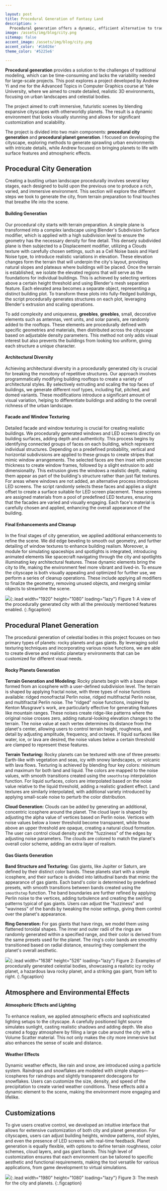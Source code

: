 ```yaml
---

layout: post  
title: Procedural Generation of Fantasy Land  
description: >  
  Procedural generation offers a dynamic, efficient alternative to traditional modeling methods, creating diverse and intricate environments.  
image: /assets/img/blog/city.png  
sitemap: false  
accent_image: /assets/img/blog/city.png  
accent_color: '#1b026e'  
theme_color: '#5225e6'

---
```


**Procedural generation** provides a solution to the challenges of traditional modeling, which can be time-consuming and lacks the variability needed for large-scale projects. This post explores a project developed by Andrew Yi and me for the Advanced Topics in Computer Graphics course at Yale University, where we aimed to create detailed, realistic 3D environments, focusing on urban landscapes and celestial bodies.

The project aimed to craft immersive, futuristic scenes by blending expansive cityscapes with otherworldly planets. The result is a dynamic environment that looks visually stunning and allows for significant customization and scalability.

The project is divided into two main components: **procedural city generation** and **procedural planet generation**. I focused on developing the cityscape, exploring methods to generate sprawling urban environments with intricate details, while Andrew focused on bringing planets to life with surface features and atmospheric effects.

## Procedural City Generation

Creating a bustling urban landscape procedurally involves several key stages, each designed to build upon the previous one to produce a rich, varied, and immersive environment. This section will explore the different steps we took to generate the city, from terrain preparation to final touches that breathe life into the scene.

#### Building Generation

Our procedural city starts with terrain preparation. A simple plane is transformed into a complex landscape using Blender's Subdivision Surface modifier, which is applied with a high subdivision level to ensure the geometry has the necessary density for fine detail. This densely subdivided plane is then subjected to a Displacement modifier, utilizing a Clouds texture with carefully chosen settings, such as a Cell Noise basis and Hard Noise type, to introduce realistic variations in elevation. These elevation changes form the terrain that will underpin the city's layout, providing natural slopes and plateaus where buildings will be placed. Once the terrain is established, we isolate the elevated regions that will serve as the foundations for individual buildings. This is achieved by selecting vertices above a certain height threshold and using Blender's mesh separation feature. Each elevated area becomes a separate object, representing a distinct building plot. To transform these plots into fully-fledged buildings, the script procedurally generates structures on each plot, leveraging Blender's extrusion and scaling operations. 

To add complexity and uniqueness, **greebles**, **greebles**, small, decorative elements such as antennas, vent units, and solar panels, are randomly added to the rooftops. These elements are procedurally defined with specific geometries and materials, then distributed across the cityscape based on adjustable density parameters. This method not only adds visual interest but also prevents the buildings from looking too uniform, giving each structure a unique character.

#### Architectural Diversity

Achieving architectural diversity in a procedurally generated city is crucial for breaking the monotony of repetitive structures. Our approach involves programmatically modifying building rooftops to create a variety of architectural styles. By selectively extruding and scaling the top faces of buildings, we generate different roof types, including flat, pitched, and domed variants. These modifications introduce a significant amount of visual variation, helping to differentiate buildings and adding to the overall richness of the urban landscape.

#### Facade and Window Texturing

Detailed facade and window texturing is crucial for creating realistic buildings. We procedurally generated windows and LED screens directly on building surfaces, adding depth and authenticity. This process begins by identifying connected groups of faces on each building, which represent individual structures. Depending on a predefined probability, vertical and horizontal subdivisions are applied to these groups to create stripes that mimic window arrangements. The selected faces are then inset with precise thickness to create window frames, followed by a slight extrusion to add dimensionality. This extrusion gives the windows a realistic depth, making them appear as part of the building's structure rather than just flat textures. For areas where windows are not added, an alternative process introduces LED screens. The script randomly selects these faces and applies a slight offset to create a surface suitable for LED screen placement. These screens are assigned materials from a pool of predefined LED textures, ensuring that the facades are varied and visually engaging. Each face's material is carefully chosen and applied, enhancing the overall appearance of the building.

#### Final Enhancements and Cleanup

In the final stages of city generation, we applied additional enhancements to refine the scene. We did edge beveling to smooth out geometry, and further detailing of window textures to enhance building realism. Moreover, a module for simulating spaceships and spotlights is integrated, introducing animated elements like spacecraft navigating through the city and spotlights illuminating key architectural features. These dynamic elements bring the city to life, making the environment feel more vibrant and lived-in. To ensure the cityscape is both visually appealing and optimized for further use, we perform a series of cleanup operations. These include applying all modifiers to finalize the geometry, removing unused objects, and merging similar objects to streamline the scene.

![](/assets/img/blog/city-partial.png){:.lead width="1920" height="1080" loading="lazy"}
Figure 1: A view of the procedurally generated city with all the previously mentioned features enabled.
{:.figcaption}

## Procedural Planet Generation

The procedural generation of celestial bodies in this project focuses on two primary types of planets: rocky planets and gas giants. By leveraging solid texturing techniques and incorporating various noise functions, we are able to create diverse and realistic planetary environments that can be customized for different visual needs.

#### Rocky Planets Generation

**Terrain Generation and Modeling:** Rocky planets begin with a base shape formed from an icosphere with a user-defined subdivision level. The terrain is shaped by applying fractal noise, with three types of noise functions available: ridged monofractal Perlin noise, ridged multifractal Perlin noise, and multifractal Perlin noise. The "ridged" noise functions, inspired by Kenton Musgrave's work, are particularly effective for generating features like mountain ranges. These noises create ridge-like patterns where the original noise crosses zero, adding natural-looking elevation changes to the terrain. The noise value at each vertex determines its distance from the planet's center, allowing users to control terrain height, roughness, and detail by adjusting amplitude, frequency, and octaves. If liquid surfaces like water, ice, or lava are desired, the noise values below a certain threshold are clamped to represent these features.

**Terrain Texturing:** Rocky planets can be textured with one of three presets: Earth-like with vegetation and seas, icy with snowy landscapes, or volcanic with lava flows. Texturing is achieved by blending four key colors: minimum and maximum for both land and liquid. The colors are mapped to the noise values, with smooth transitions created using the `smoothstep` interpolation function. For liquid surfaces, colors are interpolated based on the noise value relative to the liquid threshold, adding a realistic gradient effect. Land textures are similarly interpolated, with additional variety introduced by applying small-scale noise to perturb the color distribution.

**Cloud Generation:** Clouds can be added by generating an additional, concentric icosphere around the planet. The cloud layer is shaped by adjusting the alpha value of vertices based on Perlin noise. Vertices with noise values below a lower threshold become transparent, while those above an upper threshold are opaque, creating a natural cloud formation. The user can control cloud density and the "fuzziness" of the edges by adjusting noise parameters. The clouds are colored to match the planet's overall color scheme, adding an extra layer of realism.

#### Gas Giants Generation

**Band Structure and Texturing:** Gas giants, like Jupiter or Saturn, are defined by their distinct color bands. These planets start with a simple icosphere, and their surface is divided into latitudinal bands that mimic the appearance of gas giants. Each band's color is determined by predefined presets, with smooth transitions between bands created using the `smoothstep` function. The band boundaries are further refined by applying Perlin noise to the vertices, adding turbulence and creating the swirling patterns typical of gas giants. Users can adjust the "fuzziness" and "waviness" of the bands by tweaking the noise settings, giving them control over the planet's appearance.

**Ring Generation:** For gas giants that have rings, we model them using flattened toroidal shapes. The inner and outer radii of the rings are randomly generated within a specified range, and their color is derived from the same presets used for the planet. The ring's color bands are smoothly transitioned based on radial distance, ensuring they complement the planet's overall aesthetic.

![](/assets/img/blog/planets.png){:.lead width="1638" height="526" loading="lazy"}
Figure 2: Examples of procedurally generated celestial bodies, showcasing a realistic icy rocky planet, a hazardous lava rocky planet, and a striking gas giant, from left to right.
{:.figcaption}

## Atmosphere and Environmental Effects

#### Atmospheric Effects and Lighting

To enhance realism, we applied atmospheric effects and sophisticated lighting setups to the cityscape. A carefully positioned light source simulates sunlight, casting realistic shadows and adding depth. We also created a foggy atmosphere by filling a large cube around the city with a Volume Scatter material. This not only makes the city more immersive but also enhances the sense of scale and distance.

#### Weather Effects

Dynamic weather effects, like rain and snow, are introduced using a particle system. Raindrops and snowflakes are modeled with simple shapes—icospheres for raindrops and slightly transparent dodecagons for snowflakes. Users can customize the size, density, and speed of the precipitation to create varied weather conditions. These effects add a dynamic element to the scene, making the environment more engaging and lifelike.


## Customizations

To give users creative control, we developed an intuitive interface that allows for extensive customization of both city and planet generation. For cityscapes, users can adjust building heights, window patterns, roof styles, and even the presence of LED screens with real-time feedback. Planet generation is equally flexible, with options to define terrain roughness, color schemes, cloud layers, and gas giant bands. This high level of customization ensures that each environment can be tailored to specific aesthetic and functional requirements, making the tool versatile for various applications, from game development to virtual simulations.

![](/assets/img/blog/city-model.png){:.lead width="1980" height="1080" loading="lazy"}
Figure 3: The mesh for the city and planets.
{:.figcaption}